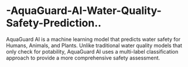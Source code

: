 # -AquaGuard-AI-Water-Quality-Safety-Prediction..
AquaGuard AI is a machine learning model that predicts water safety for Humans, Animals, and Plants. Unlike traditional water quality models that only check for potability, AquaGuard AI uses a multi-label classification approach to provide a more comprehensive safety assessment.
